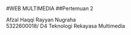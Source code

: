 #WEB MULTIMEDIA
##Pertemuan 2

Afzal Haqqi Rayyan Nugraha  
5322600018/ D4 Teknologi Rekayasa Multimedia  